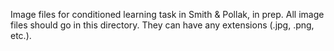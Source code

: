 Image files for conditioned learning task in Smith & Pollak, in prep. All image files should go in this directory. They can have any extensions (.jpg, .png, etc.).
